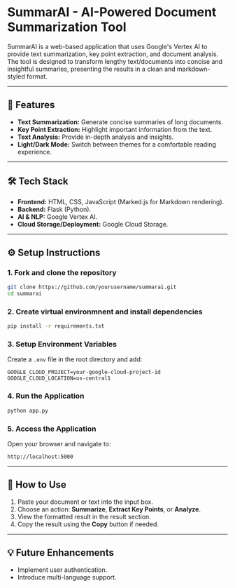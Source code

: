 # SummarAI - AI-Powered Document Summarization Tool

SummarAI is a web-based application that uses Google's Vertex AI to provide text summarization, key point extraction, and document analysis. The tool is designed to transform lengthy text/documents into concise and insightful summaries, presenting the results in a clean and markdown-styled format.

---

## 🚀 **Features**

- **Text Summarization:** Generate concise summaries of long documents.
- **Key Point Extraction:** Highlight important information from the text.
- **Text Analysis:** Provide in-depth analysis and insights.
- **Light/Dark Mode:** Switch between themes for a comfortable reading experience.

---

## 🛠 **Tech Stack**

- **Frontend:** HTML, CSS, JavaScript (Marked.js for Markdown rendering).
- **Backend:** Flask (Python).
- **AI & NLP:** Google Vertex AI.
- **Cloud Storage/Deployment:** Google Cloud Storage.

---

## ⚙️ **Setup Instructions**

### 1. **Fork and clone the repository**

```sh
git clone https://github.com/yourusername/summarai.git
cd summarai
```

### 2. **Create virtual environmnent and install dependencies**

```sh
pip install -r requirements.txt
```

### 3. **Setup Environment Variables**

Create a `.env` file in the root directory and add:

```
GOOGLE_CLOUD_PROJECT=your-google-cloud-project-id
GOOGLE_CLOUD_LOCATION=us-central1
```

### 4. **Run the Application**

```sh
python app.py
```

### 5. **Access the Application**

Open your browser and navigate to:

```
http://localhost:5000
```

---

## 🎯 **How to Use**

1. Paste your document or text into the input box.
2. Choose an action: **Summarize**, **Extract Key Points**, or **Analyze**.
3. View the formatted result in the result section.
4. Copy the result using the **Copy** button if needed.

---

## 💡 **Future Enhancements**

- Implement user authentication.
- Introduce multi-language support.

